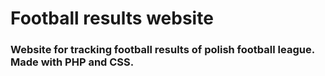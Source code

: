 # Football results website

### Website for tracking football results of polish football league. Made with PHP and CSS.
